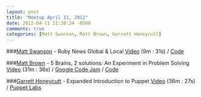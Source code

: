 ```yaml
---
layout: post
title: "Meetup April 11, 2012"
date: 2012-04-11 21:30:24 -0500
comments: true
categories: [Matt Swanson, Matt Brown, Garrett Honeycutt]
---
```


###[Matt Swanson](https://twitter.com/joelmeador) - Ruby News Global & Local
[Video](http://podcast.404dev.com/episodes/063_Matt_Swanson-Anatomy_of_a_Weekend_Project.m4v) (9m : 31s) /
[Code](https://github.com/swanson)


###[Matt Brown](http://github.com/gowabash) - 5 Brains, 2 solutions: An Experiment in Problem Solving
[Video](http://podcast.404dev.com/episodes/064_Matt_Brown-5_Brains_2_Solutions.m4v) (31m : 36s) /
[Google Code Jam](https://code.google.com/codejam) /
[Code](https://github.com/gowabash/prog_challenge)


###[Garrett Honeycutt](https://twitter.com/learnpuppet) - Expanded Introduction to Puppet
[Video](http://podcast.404dev.com/episodes/065_Garrett_Honeycutt-Introduction_to_Puppet.m4v)  (36m : 27s) /
[Puppet Labs](https://puppetlabs.com)
